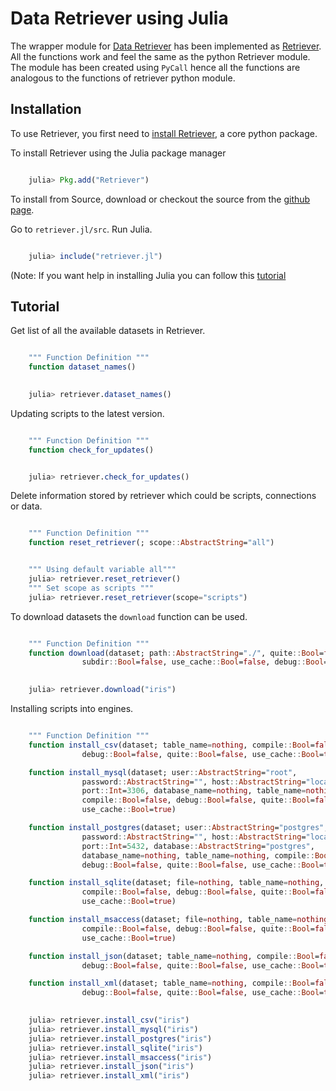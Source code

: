 # Data Retriever using Julia

The wrapper module for [Data Retriever](http://data-retriever.org) has been implemented as [Retriever](https://github.com/weecology/retriever.jl.git).
All the functions work and feel the same as the python Retriever module. 
The module has been created using ``PyCall`` hence all the functions are analogous to the functions of retriever python module.


## Installation

To use Retriever, you first need to [install Retriever](http://www.data-retriever.org), a core python package.

To install Retriever using the Julia package manager


```julia

    julia> Pkg.add("Retriever")

```


To install from Source, download or checkout the source from the [github page](https://github.com/weecology/retriever.jl.git).

Go to `retriever.jl/src`. Run Julia.

```julia

    julia> include("retriever.jl")

```

(Note: If you want help in installing Julia you can follow this [tutorial](https://medium.com/@shivamnegi2019/julia-beginners-guide-part-1-a9c369128c78)

## Tutorial

Get list of all the available datasets in Retriever.

```julia

    """ Function Definition """
    function dataset_names()

```

```julia
    
    julia> retriever.dataset_names()

```

Updating scripts to the latest version.

```julia

    """ Function Definition """
    function check_for_updates()

```

```julia

    julia> retriever.check_for_updates()

```

Delete information stored by retriever which could be scripts, connections or data.

```julia

    """ Function Definition """
    function reset_retriever(; scope::AbstractString="all")

```

```julia

    """ Using default variable all"""
    julia> retriever.reset_retriever()
    """ Set scope as scripts """
    julia> retriever.reset_retriever(scope="scripts")

```

To download datasets the ``download`` function can be used.

```julia

    """ Function Definition """
    function download(dataset; path::AbstractString="./", quite::Bool=false,
                subdir::Bool=false, use_cache::Bool=false, debug::Bool=false)


```

```julia
    
    julia> retriever.download("iris")

```

Installing scripts into engines.


```julia

    """ Function Definition """
    function install_csv(dataset; table_name=nothing, compile::Bool=false,
                debug::Bool=false, quite::Bool=false, use_cache::Bool=true)

    function install_mysql(dataset; user::AbstractString="root",
                password::AbstractString="", host::AbstractString="localhost",
                port::Int=3306, database_name=nothing, table_name=nothing,
                compile::Bool=false, debug::Bool=false, quite::Bool=false,
                use_cache::Bool=true)

    function install_postgres(dataset; user::AbstractString="postgres",
                password::AbstractString="", host::AbstractString="localhost",
                port::Int=5432, database::AbstractString="postgres",
                database_name=nothing, table_name=nothing, compile::Bool=false,
                debug::Bool=false, quite::Bool=false, use_cache::Bool=true)

    function install_sqlite(dataset; file=nothing, table_name=nothing,
                compile::Bool=false, debug::Bool=false, quite::Bool=false,
                use_cache::Bool=true)

    function install_msaccess(dataset; file=nothing, table_name=nothing,
                compile::Bool=false, debug::Bool=false, quite::Bool=false,
                use_cache::Bool=true)

    function install_json(dataset; table_name=nothing, compile::Bool=false,
                debug::Bool=false, quite::Bool=false, use_cache::Bool=true)

    function install_xml(dataset; table_name=nothing, compile::Bool=false,
                debug::Bool=false, quite::Bool=false, use_cache::Bool=true)

```

```julia
    
    julia> retriever.install_csv("iris")
    julia> retriever.install_mysql("iris")
    julia> retriever.install_postgres("iris")
    julia> retriever.install_sqlite("iris")
    julia> retriever.install_msaccess("iris")
    julia> retriever.install_json("iris")
    julia> retriever.install_xml("iris")

```